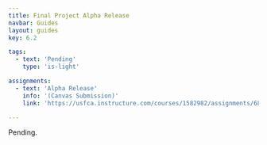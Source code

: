 ```yaml
---
title: Final Project Alpha Release
navbar: Guides
layout: guides
key: 6.2

tags:
  - text: 'Pending'
    type: 'is-light'

assignments:
  - text: 'Alpha Release'
    info: '(Canvas Submission)'
    link: 'https://usfca.instructure.com/courses/1582982/assignments/6821967'

---
```


Pending.
